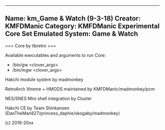 -----------------------
Name: km_Game & Watch (9-3-18)
Creator: KMFDManic
Category: KMFDManic Experimental Core Set
Emulated System: Game & Watch
-----------------------
=== Core by libretro ===

Available executables and arguments to run Core:
- /bin/gw <rom> <clover_args>
- /bin/mgw <rom> <clover_args>

Hakchi module system by madmonkey

RetroArch Xtreme + HMODS maintained by KMFDManic/madmonkey/pcm

NES/SNES Mini shell integration by Cluster

Hakchi CE by Team Shinkansen (DanTheMan827/princess_daphie/skogaby/madmonkey)

(c) 2016-20xx

